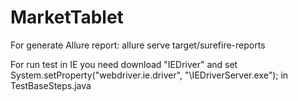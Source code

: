 # MarketTablet
For generate Allure report: allure serve target/surefire-reports

For run test in IE you need download "IEDriver"
and set System.setProperty("webdriver.ie.driver", "<path to IEDriver>\\IEDriverServer.exe"); in TestBaseSteps.java
